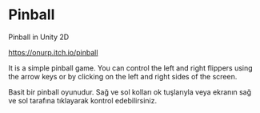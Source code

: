 # Pinball

Pinball in Unity 2D

https://onurp.itch.io/pinball

It is a simple pinball game. You can control the left and right flippers using the arrow keys or by clicking on the left and right sides of the screen.

Basit bir pinball oyunudur. Sağ ve sol kolları ok tuşlarıyla veya ekranın sağ ve sol tarafına tıklayarak kontrol edebilirsiniz.

